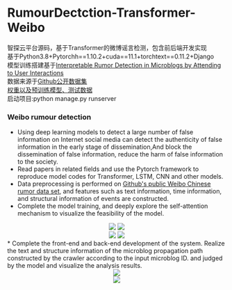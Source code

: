 # RumourDectction-Transformer-Weibo
智探云平台源码，基于Transformer的微博谣言检测，包含前后端开发实现  
基于Python3.8+Pytorchh==1.10.2+cuda==11.1+torchtext==0.11.2+Django  
模型训练搭建基于[Interpretable Rumor Detection in Microblogs by Attending to User Interactions](https://github.com/serenaklm/rumor_detection)  
数据来源于[Github公开数据集](https://github.com/thunlp/Chinese_Rumor_Dataset)  
[权重以及预训练模型、测试数据](https://www.dropbox.com/s/6maphepdv5sxdin/rumour_detection_data.zip?dl=0)  
启动项目:python manage.py runserver
### Weibo rumour detection
* Using deep learning models to detect a large number of false information on Internet social media can detect the authenticity of false information in the early stage of dissemination,And block the dissemination of false information, reduce the harm of false information to the society.
* Read papers in related fields and use the Pytorch framework to reproduce model codes for Transformer, LSTM, CNN and other models.
* Data preprocessing is performed on [Github's public Weibo Chinese rumor data set](https://github.com/thunlp/Chinese_Rumor_Dataset), and features such as text information, time information, and structural information of events are constructed.
* Complete the model training, and deeply explore the self-attention mechanism to visualize the feasibility of the model.
<div align=center>
<img src="https://user-images.githubusercontent.com/71499139/166968881-6b283782-8ca0-4f0b-8d46-e345e0819e32.png"/>
 <img src="https://user-images.githubusercontent.com/71499139/166968653-2eb81b1a-c574-4b57-9a3e-a5d6dbfea492.png"/>
</div>
<div align=center>
<img src="https://user-images.githubusercontent.com/71499139/166969059-ceaf0e6c-7489-4cff-bc73-ac622dc14ad5.png"/>
 <img src="https://user-images.githubusercontent.com/71499139/166969246-dbf56a64-d436-45b1-8deb-035917d53b16.png"/>
</div>
* Complete the front-end and back-end development of the system. Realize the text and structure information of the microblog propagation path constructed by the crawler according to the input microblog ID. and judged by the model and visualize the analysis results.
<div align=center>
<img src="https://user-images.githubusercontent.com/71499139/166971642-a56289c1-38a3-4811-9bbb-923dd9bf32cc.png"/>
</div>
<div align=center>
<img src="https://user-images.githubusercontent.com/71499139/166972002-fbd500dc-552f-4b8a-97ef-ab15fbe85103.png"/>
</div>
